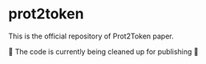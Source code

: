 # prot2token
This is the official repository of Prot2Token paper.

🚧 The code is currently being cleaned up for publishing 🚧
